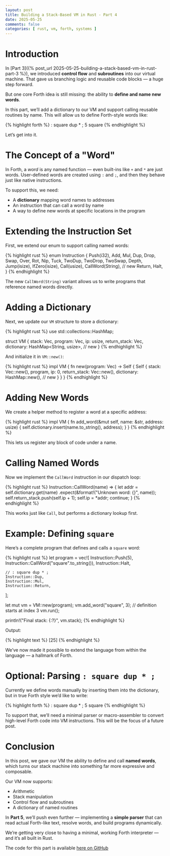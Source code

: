 ```yaml
---
layout: post
title: Building a Stack-Based VM in Rust - Part 4
date: 2025-05-25
comments: false
categories: [ rust, vm, forth, systems ]
---
```


# Introduction

In [Part 3]({% post_url 2025-05-25-building-a-stack-based-vm-in-rust-part-3 %}), we introduced **control flow** and 
**subroutines** into our virtual machine. That gave us branching logic and reusable code blocks — a huge step forward.

But one core Forth idea is still missing: the ability to **define and name new words**.

In this part, we’ll add a dictionary to our VM and support calling reusable routines by name. This will allow us to 
define Forth-style words like:

{% highlight forth %}
: square dup * ;
5 square
{% endhighlight %}

Let’s get into it.

# The Concept of a "Word"

In Forth, a *word* is any named function — even built-ins like `+` and `*` are just words. User-defined words are 
created using `:` and `;`, and then they behave just like native instructions.

To support this, we need:

- A **dictionary** mapping word names to addresses
- An instruction that can call a word by name
- A way to define new words at specific locations in the program

# Extending the Instruction Set

First, we extend our enum to support calling named words:

{% highlight rust %}
enum Instruction {
    Push(i32),
    Add,
    Mul,
    Dup,
    Drop,
    Swap,
    Over,
    Rot,
    Nip,
    Tuck,
    TwoDup,
    TwoDrop,
    TwoSwap,
    Depth,
    Jump(isize),
    IfZero(isize),
    Call(usize),
    CallWord(String),     // new
    Return,
    Halt,
}
{% endhighlight %}

The new `CallWord(String)` variant allows us to write programs that reference named words directly.

# Adding a Dictionary

Next, we update our `VM` structure to store a dictionary:

{% highlight rust %}
use std::collections::HashMap;

struct VM {
    stack: Vec<i32>,
    program: Vec<Instruction>,
    ip: usize,
    return_stack: Vec<usize>,
    dictionary: HashMap<String, usize>,          // new
}
{% endhighlight %}

And initialize it in `VM::new()`:

{% highlight rust %}
impl VM {
    fn new(program: Vec<Instruction>) -> Self {
        Self {
            stack: Vec::new(),
            program,
            ip: 0,
            return_stack: Vec::new(),
            dictionary: HashMap::new(),         // new
        }
    }
}
{% endhighlight %}

# Adding New Words

We create a helper method to register a word at a specific address:

{% highlight rust %}
impl VM {
    fn add_word(&mut self, name: &str, address: usize) {
        self.dictionary.insert(name.to_string(), address);
    }
}
{% endhighlight %}

This lets us register any block of code under a name.

# Calling Named Words

Now we implement the `CallWord` instruction in our dispatch loop:

{% highlight rust %}
Instruction::CallWord(name) => {
    let addr = self.dictionary.get(name)
        .expect(&format!("Unknown word: {}", name));
    self.return_stack.push(self.ip + 1);
    self.ip = *addr;
    continue;
}
{% endhighlight %}

This works just like `Call`, but performs a dictionary lookup first.

# Example: Defining `square`

Here’s a complete program that defines and calls a `square` word:

{% highlight rust %}
let program = vec![
    Instruction::Push(5),
    Instruction::CallWord("square".to_string()),
    Instruction::Halt,

    // : square dup * ;
    Instruction::Dup,
    Instruction::Mul,
    Instruction::Return,
];

let mut vm = VM::new(program);
vm.add_word("square", 3); // definition starts at index 3
vm.run();

println!("Final stack: {:?}", vm.stack);
{% endhighlight %}

Output:

{% highlight text %}
[25]
{% endhighlight %}

We’ve now made it possible to extend the language from within the language — a hallmark of Forth.

# Optional: Parsing `: square dup * ;`

Currently we define words manually by inserting them into the dictionary, but in true Forth style we’d like to write:

{% highlight forth %}
: square dup * ;
5 square
{% endhighlight %}

To support that, we’ll need a minimal parser or macro-assembler to convert high-level Forth code into VM instructions. 
This will be the focus of a future post.

# Conclusion

In this post, we gave our VM the ability to define and call **named words**, which turns our stack machine into 
something far more expressive and composable.

Our VM now supports:

- Arithmetic
- Stack manipulation
- Control flow and subroutines
- A dictionary of named routines

In **Part 5**, we’ll push even further — implementing a **simple parser** that can read actual Forth-like text, 
resolve words, and build programs dynamically.

We’re getting very close to having a minimal, working Forth interpreter — and it’s all built in Rust.

The code for this part is available [here on GitHub](https://github.com/tuttlem/tiny_forth/tree/part4)
